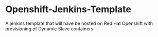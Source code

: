 # Openshift-Jenkins-Template
A jenkins template that will have be hosted on Red Hat Openshift with provisioning of Dynamic Slave containers.
